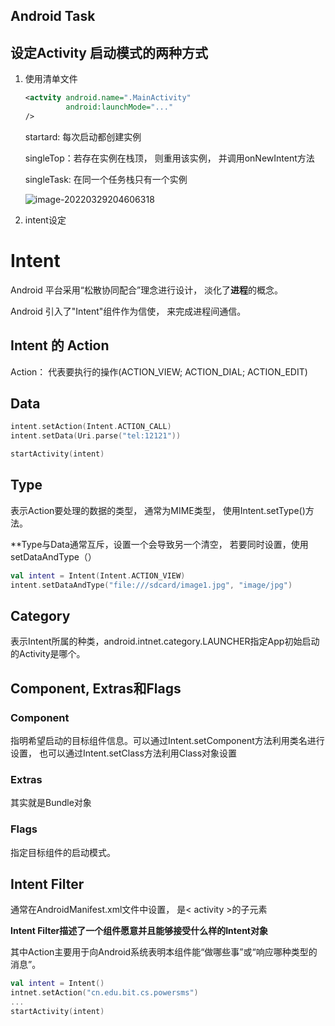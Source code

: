  ## Android Task

##  设定Activity 启动模式的两种方式



1. 使用清单文件

   ```xml
   <actvity android.name=".MainActivity"
            android:launchMode="..."
   />
   ```

   startard: 每次启动都创建实例

   singleTop：若存在实例在栈顶， 则重用该实例， 并调用onNewIntent方法

   singleTask: 在同一个任务栈只有一个实例

   ![image-20220329204606318](https://s2.loli.net/2022/03/29/arzpoByVGjsFubM.png)

2. intent设定

# Intent

Android 平台采用“松散协同配合”理念进行设计， 淡化了**进程**的概念。

Android 引入了"Intent"组件作为信使， 来完成进程间通信。

## Intent 的 Action

Action： 代表要执行的操作(ACTION_VIEW; ACTION_DIAL; ACTION_EDIT)

## Data

```kotlin
intent.setAction(Intent.ACTION_CALL)
intent.setData(Uri.parse("tel:12121"))

startActivity(intent)
```

## Type

表示Action要处理的数据的类型， 通常为MIME类型， 使用Intent.setType()方法。

**Type与Data通常互斥，设置一个会导致另一个清空， 若要同时设置，使用setDataAndType（）

```kotlin
val intent = Intent(Intent.ACTION_VIEW)
intent.setDataAndType("file:///sdcard/image1.jpg", "image/jpg")
```

## Category

表示Intent所属的种类，android.intnet.category.LAUNCHER指定App初始启动的Activity是哪个。

## Component, Extras和Flags

### Component

指明希望启动的目标组件信息。可以通过Intent.setComponent方法利用类名进行设置， 也可以通过Intent.setClass方法利用Class对象设置

### Extras

其实就是Bundle对象

### Flags

指定目标组件的启动模式。

## Intent Filter

通常在AndroidManifest.xml文件中设置， 是< activity >的子元素

**Intent Filter描述了一个组件愿意并且能够接受什么样的Intent对象**

其中Action主要用于向Android系统表明本组件能“做哪些事”或“响应哪种类型的消息”。

```kotlin
val intent = Intent()
intnet.setAction("cn.edu.bit.cs.powersms")
...
startActivity(intent)
```

 